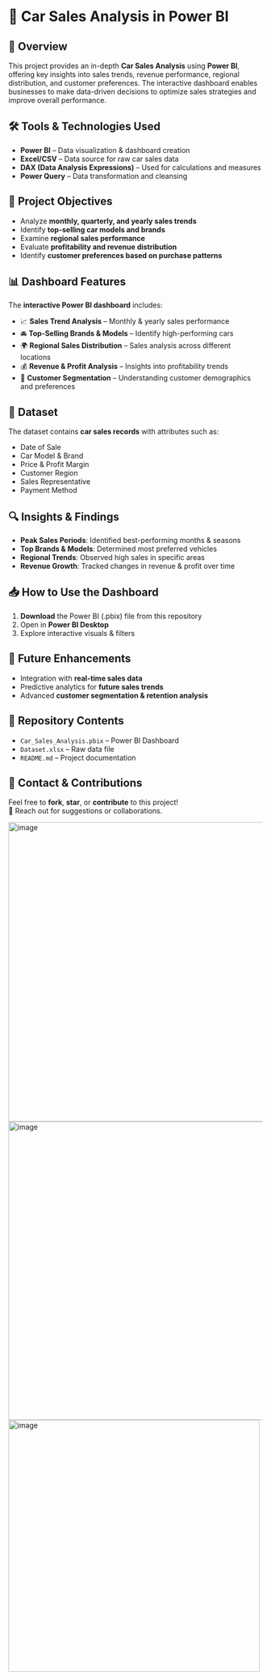 # 🚗 Car Sales Analysis in Power BI

## 📌 Overview  
This project provides an in-depth **Car Sales Analysis** using **Power BI**, offering key insights into sales trends, revenue performance, regional distribution, and customer preferences. The interactive dashboard enables businesses to make data-driven decisions to optimize sales strategies and improve overall performance.  

## 🛠️ Tools & Technologies Used  
- **Power BI** – Data visualization & dashboard creation  
- **Excel/CSV** – Data source for raw car sales data  
- **DAX (Data Analysis Expressions)** – Used for calculations and measures  
- **Power Query** – Data transformation and cleansing  

## 🎯 Project Objectives  
- Analyze **monthly, quarterly, and yearly sales trends**  
- Identify **top-selling car models and brands**  
- Examine **regional sales performance**  
- Evaluate **profitability and revenue distribution**  
- Identify **customer preferences based on purchase patterns**  

## 📊 Dashboard Features  
The **interactive Power BI dashboard** includes:  
- 📈 **Sales Trend Analysis** – Monthly & yearly sales performance  
- 🚘 **Top-Selling Brands & Models** – Identify high-performing cars  
- 🌍 **Regional Sales Distribution** – Sales analysis across different locations  
- 💰 **Revenue & Profit Analysis** – Insights into profitability trends  
- 👤 **Customer Segmentation** – Understanding customer demographics and preferences  

## 📂 Dataset  
The dataset contains **car sales records** with attributes such as:  
- Date of Sale  
- Car Model & Brand  
- Price & Profit Margin  
- Customer Region  
- Sales Representative  
- Payment Method  

## 🔍 Insights & Findings  
- **Peak Sales Periods**: Identified best-performing months & seasons  
- **Top Brands & Models**: Determined most preferred vehicles  
- **Regional Trends**: Observed high sales in specific areas  
- **Revenue Growth**: Tracked changes in revenue & profit over time  

## 📥 How to Use the Dashboard  
1. **Download** the Power BI (.pbix) file from this repository  
2. Open in **Power BI Desktop**  
3. Explore interactive visuals & filters  

## 🚀 Future Enhancements  
- Integration with **real-time sales data**  
- Predictive analytics for **future sales trends**  
- Advanced **customer segmentation & retention analysis**  

## 📌 Repository Contents  
- `Car_Sales_Analysis.pbix` – Power BI Dashboard  
- `Dataset.xlsx` – Raw data file  
- `README.md` – Project documentation  

## 📢 Contact & Contributions  
Feel free to **fork**, **star**, or **contribute** to this project!  
📧 Reach out for suggestions or collaborations.  

<img width="592" alt="image" src="https://github.com/user-attachments/assets/324485ed-576b-41c1-a6aa-6626797d363d" />
<img width="590" alt="image" src="https://github.com/user-attachments/assets/05e32eab-b53d-4eec-8769-eb0e34c9b4f2" />
<img width="498" alt="image" src="https://github.com/user-attachments/assets/6a61c935-b7db-4499-87cd-fb04734d76bc" />





